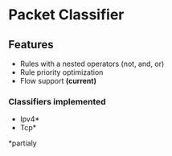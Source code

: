 # Packet Classifier

## Features
- Rules with a nested operators (not, and, or)
- Rule priority optimization
- Flow support **(current)**

### Classifiers implemented
- Ipv4*
- Tcp*

*partialy

